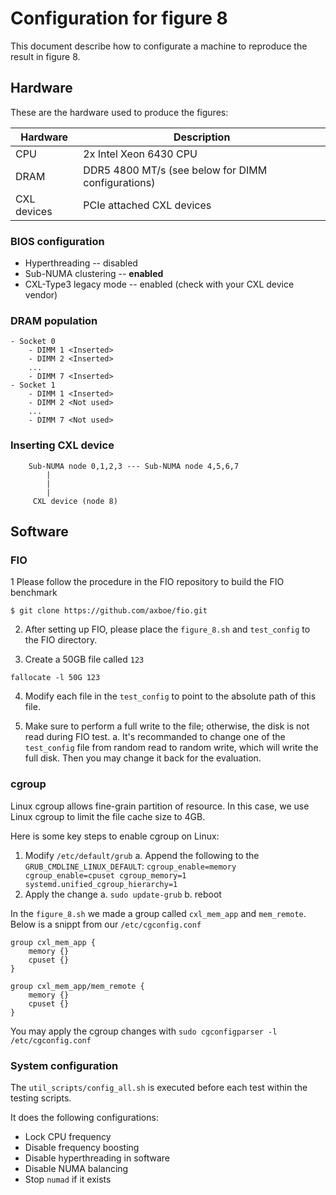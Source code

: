# Configuration for figure 8
This document describe how to configurate a machine to reproduce the result in figure 8.

## Hardware
These are the hardware used to produce the figures:

| Hardware | Description |
| -------- | ----------- |
| CPU | 2x Intel Xeon 6430 CPU |
| DRAM | DDR5 4800 MT/s (see below for DIMM configurations)|
| CXL devices | PCIe attached CXL devices |

### BIOS configuration
* Hyperthreading -- disabled
* Sub-NUMA clustering -- **enabled**
* CXL-Type3 legacy mode -- enabled (check with your CXL device vendor)

### DRAM population
```
- Socket 0
    - DIMM 1 <Inserted>
    - DIMM 2 <Inserted>
    ...
    - DIMM 7 <Inserted>
- Socket 1
    - DIMM 1 <Inserted>
    - DIMM 2 <Not used>
    ...
    - DIMM 7 <Not used>
```

### Inserting CXL device
```
    Sub-NUMA node 0,1,2,3 --- Sub-NUMA node 4,5,6,7
        |
        |
        |
     CXL device (node 8)
```

## Software
### FIO
1 Please follow the procedure in the FIO repository to build the FIO benchmark
```
$ git clone https://github.com/axboe/fio.git
```
2. After setting up FIO, please place the `figure_8.sh` and `test_config` to the FIO directory.

3. Create a 50GB file called `123`
```
fallocate -l 50G 123
```

4. Modify each file in the `test_config` to point to the absolute path of this file.

5. Make sure to perform a full write to the file; otherwise, the disk is not read during FIO test.
    a. It's recommanded to change one of the `test_config` file from random read to random write, which will write the full disk. Then you may change it back for the evaluation.

### cgroup
Linux cgroup allows fine-grain partition of resource. In this case, we use Linux cgroup to limit the file cache size to 4GB.

Here is some key steps to enable cgroup on Linux:

1. Modify `/etc/default/grub` 
    a. Append the following to the `GRUB_CMDLINE_LINUX_DEFAULT`: `cgroup_enable=memory cgroup_enable=cpuset cgroup_memory=1 systemd.unified_cgroup_hierarchy=1`
2. Apply the change
    a. `sudo update-grub`
    b. reboot

In the `figure_8.sh` we made a group called `cxl_mem_app` and `mem_remote`. Below is a snippt from our `/etc/cgconfig.conf`
```
group cxl_mem_app {
    memory {}
    cpuset {}
}

group cxl_mem_app/mem_remote {
    memory {}
    cpuset {}
}
```
You may apply the cgroup changes with `sudo cgconfigparser -l /etc/cgconfig.conf`

### System configuration
The `util_scripts/config_all.sh` is executed before each test within the testing scripts.

It does the following configurations:
* Lock CPU frequency 
* Disable frequency boosting
* Disable hyperthreading in software
* Disable NUMA balancing
* Stop `numad` if it exists
